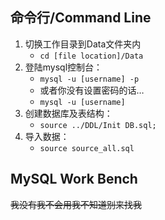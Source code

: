 ## 命令行/Command Line
1. 切换工作目录到Data文件夹内
	* ```cd [file location]/Data```
2. 登陆mysql控制台：
	* ```mysql -u [username] -p``` 
	* 或者你没有设置密码的话…
	* ```mysql -u [username]```
3. 创建数据库及表结构：
	* ```source ../DDL/Init DB.sql;```
4. 导入数据：
	* ```source source_all.sql```

## MySQL Work Bench
~~我没有我不会用我不知道别来找我~~
